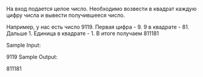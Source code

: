 На вход подается целое число. Необходимо возвести в квадрат каждую цифру числа и вывести получившееся число. 

Например, у нас есть число 9119. Первая цифра - 9. 9 в квадрате - 81. Дальше 1. Единица в квадрате - 1. В итоге получаем 811181

Sample Input:

9119
Sample Output:

811181
